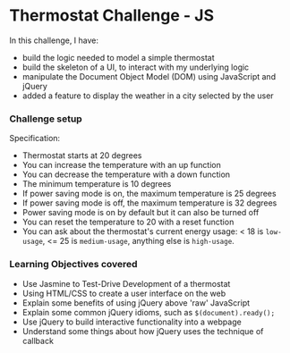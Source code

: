 # Thermostat Challenge - JS

In this challenge, I have:
- build the logic needed to model a simple thermostat
- build the skeleton of a UI, to interact with my underlying logic
- manipulate the Document Object Model (DOM) using JavaScript and jQuery
- added a feature to display the weather in a city selected by the user



### Challenge setup

Specification:

* Thermostat starts at 20 degrees
* You can increase the temperature with an up function
* You can decrease the temperature with a down function
* The minimum temperature is 10 degrees
* If power saving mode is on, the maximum temperature is 25 degrees
* If power saving mode is off, the maximum temperature is 32 degrees
* Power saving mode is on by default but it can also be turned off
* You can reset the temperature to 20 with a reset function
* You can ask about the thermostat's current energy usage: < 18 is `low-usage`, <= 25 is `medium-usage`, anything else is `high-usage`.

### Learning Objectives covered

- Use Jasmine to Test-Drive Development of a thermostat
- Using HTML/CSS to create a user interface on the web
- Explain some benefits of using jQuery above 'raw' JavaScript
- Explain some common jQuery idioms, such as `$(document).ready();`
- Use jQuery to build interactive functionality into a webpage
- Understand some things about how jQuery uses the technique of callback
